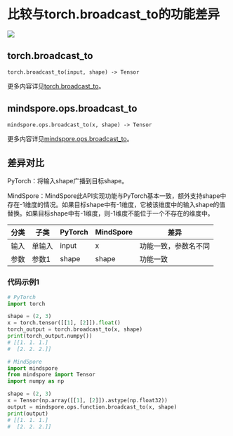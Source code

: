 # 比较与torch.broadcast_to的功能差异

<a href="https://gitee.com/mindspore/docs/blob/r2.0.0-alpha/docs/mindspore/source_zh_cn/note/api_mapping/pytorch_diff/broadcast_to.md" target="_blank"><img src="https://mindspore-website.obs.cn-north-4.myhuaweicloud.com/website-images/master/resource/_static/logo_source.png"></a>

## torch.broadcast_to

```text
torch.broadcast_to(input, shape) -> Tensor
```

更多内容详见[torch.broadcast_to](https://pytorch.org/docs/1.8.1/generated/torch.broadcast_to.html)。

## mindspore.ops.broadcast_to

```text
mindspore.ops.broadcast_to(x, shape) -> Tensor
```

更多内容详见[mindspore.ops.broadcast_to](https://mindspore.cn/docs/zh-CN/r2.0.0-alpha/api_python/ops/mindspore.ops.broadcast_to.html)。

## 差异对比

PyTorch：将输入shape广播到目标shape。

MindSpore：MindSpore此API实现功能与PyTorch基本一致，额外支持shape中存在-1维度的情况。如果目标shape中有-1维度，它被该维度中的输入shape的值替换。如果目标shape中有-1维度，则-1维度不能位于一个不存在的维度中。

| 分类 | 子类 |PyTorch | MindSpore | 差异 |
| --- | --- | --- | --- |---|
| 输入 | 单输入 | input | x | 功能一致，参数名不同 |
|参数 | 参数1 | shape | shape |功能一致 |

### 代码示例1

```python
# PyTorch
import torch

shape = (2, 3)
x = torch.tensor([[1], [2]]).float()
torch_output = torch.broadcast_to(x, shape)
print(torch_output.numpy())
# [[1. 1. 1.]
#  [2. 2. 2.]]

# MindSpore
import mindspore
from mindspore import Tensor
import numpy as np

shape = (2, 3)
x = Tensor(np.array([[1], [2]]).astype(np.float32))
output = mindspore.ops.function.broadcast_to(x, shape)
print(output)
# [[1. 1. 1.]
#  [2. 2. 2.]]
```
